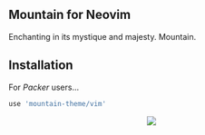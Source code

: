 ## Mountain for Neovim
Enchanting in its mystique and majesty. Mountain.

## Installation
For *Packer* users...
```lua
use 'mountain-theme/vim'
```

<p align="center">
<a href="https://github.com/mountain-theme/Mountain"><img src="https://img.shields.io/static/v1?label=Powered%20By&message=Mountain&color=9ec49f&style=for-the-badge&labelColor=0f0f0f"></a>
</p>
